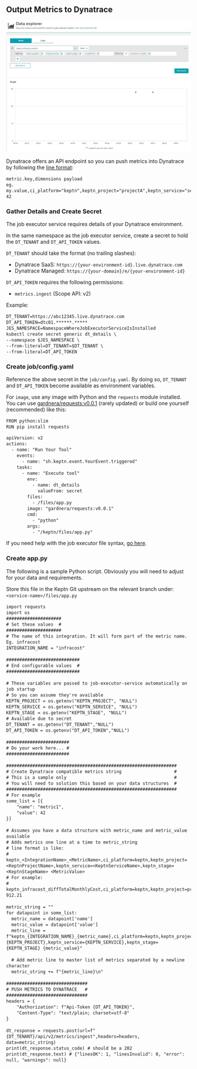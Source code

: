 ## Output Metrics to Dynatrace

![dt metrics](assets/dt_metrics.jpg)

Dynatrace offers an API endpoint so you can push metrics into Dynatrace by following the [line format](https://www.dynatrace.com/support/help/extend-dynatrace/extend-metrics/reference/metric-ingestion-protocol):

```
metric.key,dimensions payload
eg.
my.value,ci_platform="keptn",keptn_project="projectA",keptn_service="service1",keptn_stage="dev" 42
```

### Gather Details and Create Secret

The job executor service requires details of your Dynatrace environment.

In the same namespace as the job executor service, create a secret to hold the `DT_TENANT` and `DT_API_TOKEN` values.

`DT_TENANT` should take the format (no trailing slashes):

- Dynatrace SaaS: `https://{your-environment-id}.live.dynatrace.com`
- Dynatrace Managed: `https://{your-domain}/e/{your-environment-id}`

`DT_API_TOKEN` requires the following permissions:

- `metrics.ingest` (Scope API: v2)

Example:
```
DT_TENANT=https://abc12345.live.dynatrace.com
DT_API_TOKEN=dtc01.******.*****
JES_NAMESPACE=NamespaceWhereJobExecutorServiceIsInstalled
kubectl create secret generic dt_details \
--namespace $JES_NAMESPACE \
--from-literal=DT_TENANT=$DT_TENANT \
--from-literal=DT_API_TOKEN
```

### Create job/config.yaml

Reference the above secret in the `job/config.yaml`. By doing so, `DT_TENANT` and `DT_API_TOKEN` become available as environment variables.

For `image`, use any image with Python and the `requests` module installed. You can use [gardnera/requests:v0.0.1](https://hub.docker.com/r/gardnera/requests) (rarely updated) or build one yourself (recommended) like this:

```
FROM python:slim
RUN pip install requests
```

```
apiVersion: v2
actions:
  - name: "Run Your Tool"
    events:
      - name: "sh.keptn.event.YourEvent.triggered"
    tasks:
      - name: "Execute tool"
        env:
          - name: dt_details
            valueFrom: secret
        files:
          - /files/app.py
        image: "gardnera/requests:v0.0.1"
        cmd: 
          - "python"
        args:
          - "/keptn/files/app.py"
```

If you need help with the job executor file syntax, [go here](https://github.com/keptn-contrib/job-executor-service/blob/main/docs/FEATURES.md).

### Create app.py

The following is a sample Python script. Obviously you will need to adjust for your data and requirements.

Store this file in the Keptn Git upstream on the relevant branch under: `<service-name>/files/app.py`
  
```
import requests
import os
#####################
# Set these values  #
#####################
# The name of this integration. It will form part of the metric name. Eg. infracost
INTEGRATION_NAME = "infracost"

############################
# End configurable values  #
############################

# These variables are passed to job-executor-service automatically on job startup
# So you can assume they're available
KEPTN_PROJECT = os.getenv("KEPTN_PROJECT", "NULL")
KEPTN_SERVICE = os.getenv("KEPTN_SERVICE", "NULL")
KEPTN_STAGE = os.getenv("KEPTN_STAGE", "NULL")
# Available due to secret
DT_TENANT = os.getenv("DT_TENANT","NULL")
DT_API_TOKEN = os.getenv("DT_API_TOKEN","NULL")

########################
# Do your work here... #
########################

#################################################################
# Create Dynatrace compatible metrics string                    #
# This is a sample only                                         #
# You will need to solution this based on your data structures  #
#################################################################
# For example
some_list = [{
    "name": "metric1",
    "value": 42
}]

# Assumes you have a data structure with metric_name and metric_value available
# Adds metrics one line at a time to metric_string
# line format is like:
# keptn_<IntegrationName>_<MetricName>,ci_platform=keptn,keptn_project=<KeptnProjectName>,keptn_service=<KeptnServiceName>,keptn_stage=<KeptnStageName> <MetricValue>
# For example:
# keptn_infracost_diffTotalMonthlyCost,ci_platform=keptn,keptn_project=project1,keptn_service=microserviceA,keptn_stage=dev 912.21

metric_string = ""
for datapoint in some_list:
  metric_name = datapoint['name']
  metric_value = datapoint['value']
  metric_line = f"keptn_{INTEGRATION_NAME}_{metric_name},ci_platform=keptn,keptn_project={KEPTN_PROJECT},keptn_service={KEPTN_SERVICE},keptn_stage={KEPTN_STAGE} {metric_value}"
  
  # Add metric line to master list of metrics separated by a newline character
  metric_string += f"{metric_line}\n"
  
###############################
# PUSH METRICS TO DYNATRACE   #
###############################
headers = {
    "Authorization": f"Api-Token {DT_API_TOKEN}",
    "Content-Type": "text/plain; charset=utf-8"
}

dt_response = requests.post(url=f"{DT_TENANT}/api/v2/metrics/ingest",headers=headers, data=metric_string)
print(dt_response.status_code) # should be a 202
print(dt_response.text) # {"linesOK": 1, "linesInvalid": 0, "error": null, "warnings": null}
```
